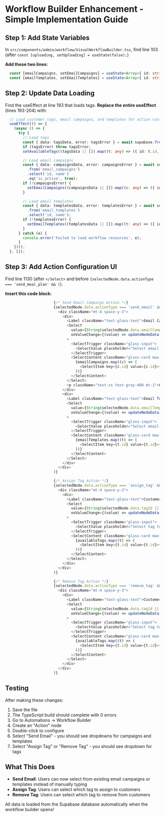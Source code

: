 # Workflow Builder Enhancement - Simple Implementation Guide

## Step 1: Add State Variables

In `src/components/admin/workflow/VisualWorkflowBuilder.tsx`, find line 103 (after `const [uploading, setUploading] = useState(false);`)

**Add these two lines:**
```typescript
  const [emailCampaigns, setEmailCampaigns] = useState<Array<{ id: string; name: string }>>([]);
  const [emailTemplates, setEmailTemplates] = useState<Array<{ id: string; name: string }>>([]);
```

## Step 2: Update Data Loading

Find the useEffect at line 193 that loads tags. **Replace the entire useEffect** (lines 193-204) with:

```typescript
  // Load customer tags, email campaigns, and templates for action configuration
  useEffect(() => {
    (async () => {
      try {
        // Load tags
        const { data: tagsData, error: tagsError } = await supabase.from('customer_tags').select('id, name');
        if (tagsError) throw tagsError;
        setAvailableTags((tagsData || []).map((t: any) => ({ id: t.id, name: t.name })));

        // Load email campaigns
        const { data: campaignsData, error: campaignsError } = await supabase
          .from('email_campaigns')
          .select('id, name')
          .eq('is_active', true);
        if (!campaignsError) {
          setEmailCampaigns((campaignsData || []).map((c: any) => ({ id: c.id, name: c.name })));
        }

        // Load email templates
        const { data: templatesData, error: templatesError } = await supabase
          .from('email_templates')
          .select('id, name');
        if (!templatesError) {
          setEmailTemplates((templatesData || []).map((t: any) => ({ id: t.id, name: t.name })));
        }
      } catch (e) {
        console.error('Failed to load workflow resources', e);
      }
    })();
  }, []);
```

## Step 3: Add Action Configuration UI

Find line 1130 (after `</Select>` and before `{selectedNode.data.actionType === 'send_meal_plan' && (`).

**Insert this code block:**

```typescript
                      {/* Send Email Campaign Action */}
                      {selectedNode.data.actionType === 'send_email' && (
                        <div className="mt-4 space-y-3">
                          <div>
                            <Label className="text-glass-text">Email Campaign</Label>
                            <Select
                              value={String(selectedNode.data.emailCampaignId || '')}
                              onValueChange={(value) => updateNodeData(selectedNode.id, { emailCampaignId: value })}
                            >
                              <SelectTrigger className="glass-input">
                                <SelectValue placeholder="Select email campaign" />
                              </SelectTrigger>
                              <SelectContent className="glass-card max-h-64 overflow-auto">
                                {emailCampaigns.map((c) => (
                                  <SelectItem key={c.id} value={c.id}>{c.name}</SelectItem>
                                ))}
                              </SelectContent>
                            </Select>
                            <p className="text-xs text-gray-400 mt-1">Or use a template below</p>
                          </div>
                          <div>
                            <Label className="text-glass-text">Email Template (alternative)</Label>
                            <Select
                              value={String(selectedNode.data.emailTemplateId || '')}
                              onValueChange={(value) => updateNodeData(selectedNode.id, { emailTemplateId: value })}
                            >
                              <SelectTrigger className="glass-input">
                                <SelectValue placeholder="Select email template" />
                              </SelectTrigger>
                              <SelectContent className="glass-card max-h-64 overflow-auto">
                                {emailTemplates.map((t) => (
                                  <SelectItem key={t.id} value={t.id}>{t.name}</SelectItem>
                                ))}
                              </SelectContent>
                            </Select>
                          </div>
                        </div>
                      )}

                      {/* Assign Tag Action */}
                      {selectedNode.data.actionType === 'assign_tag' && (
                        <div className="mt-4 space-y-3">
                          <div>
                            <Label className="text-glass-text">Customer Tag</Label>
                            <Select
                              value={String(selectedNode.data.tagId || '')}
                              onValueChange={(value) => updateNodeData(selectedNode.id, { tagId: value })}
                            >
                              <SelectTrigger className="glass-input">
                                <SelectValue placeholder="Select tag to assign" />
                              </SelectTrigger>
                              <SelectContent className="glass-card max-h-64 overflow-auto">
                                {availableTags.map((t) => (
                                  <SelectItem key={t.id} value={t.id}>{t.name}</SelectItem>
                                ))}
                              </SelectContent>
                            </Select>
                          </div>
                        </div>
                      )}

                      {/* Remove Tag Action */}
                      {selectedNode.data.actionType === 'remove_tag' && (
                        <div className="mt-4 space-y-3">
                          <div>
                            <Label className="text-glass-text">Customer Tag</Label>
                            <Select
                              value={String(selectedNode.data.tagId || '')}
                              onValueChange={(value) => updateNodeData(selectedNode.id, { tagId: value })}
                            >
                              <SelectTrigger className="glass-input">
                                <SelectValue placeholder="Select tag to remove" />
                              </SelectTrigger>
                              <SelectContent className="glass-card max-h-64 overflow-auto">
                                {availableTags.map((t) => (
                                  <SelectItem key={t.id} value={t.id}>{t.name}</SelectItem>
                                ))}
                              </SelectContent>
                            </Select>
                          </div>
                        </div>
                      )}

```

## Testing

After making these changes:

1. Save the file
2. The TypeScript build should complete with 0 errors
3. Go to Automations → Workflow Builder
4. Create an "Action" node
5. Double-click to configure
6. Select "Send Email" - you should see dropdowns for campaigns and templates
7. Select "Assign Tag" or "Remove Tag" - you should see dropdown for tags

## What This Does

- **Send Email**: Users can now select from existing email campaigns or templates instead of manually typing
- **Assign Tag**: Users can select which tag to assign to customers
- **Remove Tag**: Users can select which tag to remove from customers

All data is loaded from the Supabase database automatically when the workflow builder opens!

